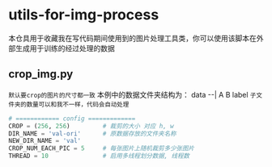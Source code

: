 # utils-for-img-process
本仓具用于收藏我在写代码期间使用到的图片处理工具类，你可以使用该脚本在外部生成用于训练的经过处理的数据

## crop_img.py
`默认要crop的图片的尺寸都一致`
本例中的数据文件夹结构为：
    data --|
           A
           B
         label
`子文件夹的数量可以和我不一样，代码会自动处理`
```python
# ============ config =============
CROP = (256, 256)         # 裁剪的大小 对应 h, w
DIR_NAME = 'val-ori'      # 原数据存放的文件夹名称
NEW_DIR_NAME = 'val'
CROP_NUM_EACH_PIC = 5     # 每张图片上随机裁剪多少张图片
THREAD = 10               # 启用多线程划分数据, 线程数
```
